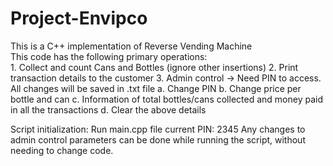 # Project-Envipco
This is a C++ implementation of Reverse Vending Machine <br />
This code has the following primary operations: <br />
     1. Collect and count Cans and Bottles (ignore other insertions)
     2. Print transaction details to the customer
     3. Admin control -> Need PIN to access. All changes will be saved in .txt file
          a. Change PIN
          b. Change price per bottle and can
          c. Information of total bottles/cans collected and money paid in all the transactions
          d. Clear the above details

Script initialization: Run main.cpp file 
                       current PIN: 2345
Any changes to admin control parameters can be done while running the script, without needing to change code.
